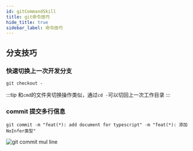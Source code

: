```yaml
---
id: gitCommandSkill
title: git命令技巧
hide_title: true
sidebar_label: 命令技巧
---
```


## 分支技巧

### 快速切换上一次开发分支

```shell
git checkout -
```

:::tip
和`cmd`的文件夹切换操作类似，通过`cd -`可以切回上一次工作目录
:::

### commit 提交多行信息

```shell
git commit -m "feat(*): add document for typescript" -m "feat(*): 添加NoInfer类型"
```

![git commit mul line](/img/git_commit_mul_line.png)